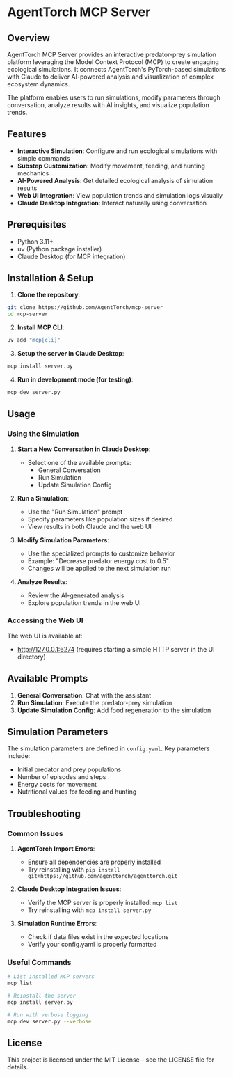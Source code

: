 # AgentTorch MCP Server

## Overview

AgentTorch MCP Server provides an interactive predator-prey simulation platform leveraging the Model Context Protocol (MCP) to create engaging ecological simulations. It connects AgentTorch's PyTorch-based simulations with Claude to deliver AI-powered analysis and visualization of complex ecosystem dynamics.

The platform enables users to run simulations, modify parameters through conversation, analyze results with AI insights, and visualize population trends.

## Features

- **Interactive Simulation**: Configure and run ecological simulations with simple commands
- **Substep Customization**: Modify movement, feeding, and hunting mechanics
- **AI-Powered Analysis**: Get detailed ecological analysis of simulation results
- **Web UI Integration**: View population trends and simulation logs visually
- **Claude Desktop Integration**: Interact naturally using conversation

## Prerequisites

- Python 3.11+
- uv (Python package installer)
- Claude Desktop (for MCP integration)

## Installation & Setup

1. **Clone the repository**:
```bash
git clone https://github.com/AgentTorch/mcp-server
cd mcp-server
```

2. **Install MCP CLI**:
```bash
uv add "mcp[cli]"
```

3. **Setup the server in Claude Desktop**:
```bash
mcp install server.py
```

4. **Run in development mode (for testing)**:
```bash
mcp dev server.py
```

## Usage

### Using the Simulation

1. **Start a New Conversation in Claude Desktop**:
   - Select one of the available prompts:
     - General Conversation
     - Run Simulation
     - Update Simulation Config

2. **Run a Simulation**:
   - Use the "Run Simulation" prompt
   - Specify parameters like population sizes if desired
   - View results in both Claude and the web UI

3. **Modify Simulation Parameters**:
   - Use the specialized prompts to customize behavior
   - Example: "Decrease predator energy cost to 0.5"
   - Changes will be applied to the next simulation run

4. **Analyze Results**:
   - Review the AI-generated analysis
   - Explore population trends in the web UI

### Accessing the Web UI

The web UI is available at:
- http://127.0.0.1:6274 (requires starting a simple HTTP server in the UI directory)

## Available Prompts

1. **General Conversation**: Chat with the assistant
2. **Run Simulation**: Execute the predator-prey simulation
3. **Update Simulation Config**: Add food regeneration to the simulation

## Simulation Parameters

The simulation parameters are defined in `config.yaml`. Key parameters include:

- Initial predator and prey populations
- Number of episodes and steps
- Energy costs for movement
- Nutritional values for feeding and hunting

## Troubleshooting

### Common Issues

1. **AgentTorch Import Errors**:
   - Ensure all dependencies are properly installed
   - Try reinstalling with `pip install git+https://github.com/agenttorch/agenttorch.git`

2. **Claude Desktop Integration Issues**:
   - Verify the MCP server is properly installed: `mcp list`
   - Try reinstalling with `mcp install server.py`

3. **Simulation Runtime Errors**:
   - Check if data files exist in the expected locations
   - Verify your config.yaml is properly formatted

### Useful Commands

```bash
# List installed MCP servers
mcp list

# Reinstall the server
mcp install server.py

# Run with verbose logging
mcp dev server.py --verbose
```

## License

This project is licensed under the MIT License - see the LICENSE file for details.